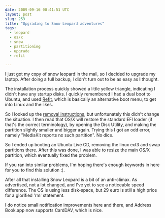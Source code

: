 ```yaml
---
date: 2009-09-16 00:41:51 UTC
layout: post
slug: 253
title: "Upgrading to Snow Leopard adventures"
tags:
  - leopard
  - os/x
  - snow
  - partitioning
  - upgrade
  - refit

---
```

<p>I just got my copy of snow leopard in the mail, so I decided to upgrade my laptop. After doing a full backup, I didn't turn out to be as easy as I thought.</p>

<p>The installation process quickly showed a little yellow triangle, indicating I didn't have any startup disks. I quickly remembered I had a dual boot to Ubuntu, and used <a href="http://refit.sourceforge.net/">Refit</a>, which is basically an alternative boot menu, to get into Linux and the likes.</p>

<p>So I looked up the <a href="http://refit.sourceforge.net/doc/c1s3_remove.html">removal instructions</a>, but unfortunately this didn't change the situation. I then read that OS/X will restore the standard EFI loader (if that's the correct terminology), by opening the Disk Utility, and making the partition slightly smaller and bigger again. Trying this I got an odd error, namely "MediaKit reports no such partition". No dice.</p>

<p>So I ended up booting an Ubuntu Live CD, removing the linux ext3 and swap partitions there. After this was done, I was able to resize the main OS/X partition, which eventually fixed the problem.</p>

<p>If you ran into similar problems, I'm hoping there's enough keywords in here for you to find this solution :).</p>

<p>After all that installing Snow Leopard is a bit of an anti-climax. As advertised, not a lot changed, and I've yet to see a noticeable speed difference. The OS is using less disk-space, but 29 euro is still a high price for a glorified 'rm' statement.</p>

<p>I do notice small notification improvements here and there, and Address Book.app now supports CardDAV, which is nice.</p>
